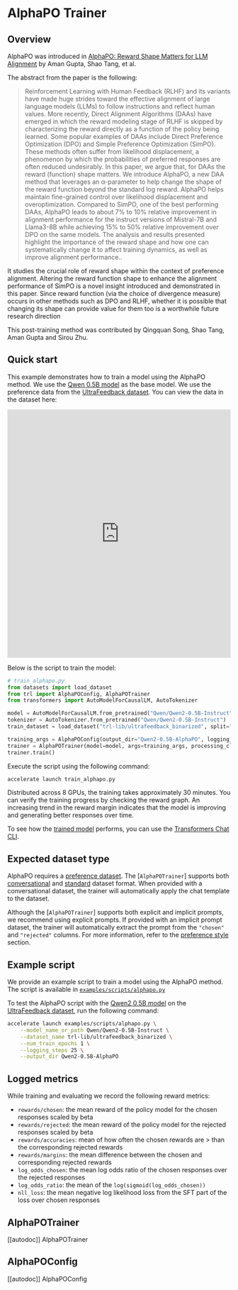 # AlphaPO Trainer

## Overview

AlphaPO was introduced in [AlphaPO: Reward Shape Matters for LLM Alignment](https://arxiv.org/abs/2501.03884) by Aman Gupta, Shao Tang, et al.

The abstract from the paper is the following:

> Reinforcement Learning with Human Feedback (RLHF) and its variants have made huge strides toward the effective alignment of large language models (LLMs) to follow instructions and reflect human values. More recently, Direct Alignment Algorithms (DAAs) have emerged in which the reward modeling stage of RLHF is skipped by characterizing the reward directly as a function of the policy being learned. Some popular examples of DAAs include Direct Preference Optimization (DPO) and Simple Preference Optimization (SimPO). These methods often suffer from likelihood displacement, a phenomenon by which the probabilities of preferred responses are often reduced undesirably. In this paper, we argue that, for DAAs the reward (function) shape matters. We introduce AlphaPO, a new DAA method that leverages an α-parameter to help change the shape of the reward function beyond the standard log reward. AlphaPO helps maintain fine-grained control over likelihood displacement and overoptimization. Compared to SimPO, one of the best performing DAAs, AlphaPO leads to about 7% to 10% relative improvement in alignment performance for the instruct versions of Mistral-7B and Llama3-8B while achieving 15% to 50% relative improvement over DPO on the same models. The analysis and results presented highlight the importance of the reward shape and how one can systematically change it to affect training dynamics, as well as improve alignment performance..

It studies the crucial role of reward shape within the context of preference alignment. Altering the reward function shape to enhance the alignment performance of SimPO is a novel insight introduced and demonstrated in this paper. Since reward function (via the choice of divergence measure) occurs in other methods such as DPO and RLHF, whether it is possible that changing its shape can provide value for them too is a worthwhile future research direction

This post-training method was contributed by Qingquan Song, Shao Tang, Aman Gupta and Sirou Zhu.

## Quick start

This example demonstrates how to train a model using the AlphaPO method. We use the [Qwen 0.5B model](https://huggingface.co/Qwen/Qwen2-0.5B-Instruct) as the base model. We use the preference data from the [UltraFeedback dataset](https://huggingface.co/datasets/openbmb/UltraFeedback). You can view the data in the dataset here:

<iframe
  src="https://huggingface.co/datasets/trl-lib/ultrafeedback_binarized/embed/viewer/default/train?row=0"
  frameborder="0"
  width="100%"
  height="560px"
></iframe>

Below is the script to train the model:

```python
# train_alphapo.py
from datasets import load_dataset
from trl import AlphaPOConfig, AlphaPOTrainer
from transformers import AutoModelForCausalLM, AutoTokenizer

model = AutoModelForCausalLM.from_pretrained("Qwen/Qwen2-0.5B-Instruct")
tokenizer = AutoTokenizer.from_pretrained("Qwen/Qwen2-0.5B-Instruct")
train_dataset = load_dataset("trl-lib/ultrafeedback_binarized", split="train")

training_args = AlphaPOConfig(output_dir="Qwen2-0.5B-AlphaPO", logging_steps=10)
trainer = AlphaPOTrainer(model=model, args=training_args, processing_class=tokenizer, train_dataset=train_dataset)
trainer.train()
```

Execute the script using the following command:

```bash
accelerate launch train_alphapo.py
```

Distributed across 8 GPUs, the training takes approximately 30 minutes. You can verify the training progress by checking the reward graph. An increasing trend in the reward margin indicates that the model is improving and generating better responses over time.

To see how the [trained model](https://huggingface.co/trl-lib/Qwen2-0.5B-AlphaPO) performs, you can use the [Transformers Chat CLI](https://huggingface.co/docs/transformers/quicktour#chat-with-text-generation-models).

## Expected dataset type

AlphaPO requires a [preference dataset](dataset_formats#preference). The [`AlphaPOTrainer`] supports both [conversational](dataset_formats#conversational) and [standard](dataset_formats#standard) dataset format. When provided with a conversational dataset, the trainer will automatically apply the chat template to the dataset.

Although the [`AlphaPOTrainer`] supports both explicit and implicit prompts, we recommend using explicit prompts. If provided with an implicit prompt dataset, the trainer will automatically extract the prompt from the `"chosen"` and `"rejected"` columns. For more information, refer to the [preference style](dataset_formats#preference) section.

## Example script

We provide an example script to train a model using the AlphaPO method. The script is available in [`examples/scripts/alphapo.py`](https://github.com/huggingface/trl/blob/main/examples/scripts/alphapo.py)

To test the AlphaPO script with the [Qwen2 0.5B model](https://huggingface.co/Qwen/Qwen2-0.5B-Instruct) on the [UltraFeedback dataset](https://huggingface.co/datasets/trl-lib/ultrafeedback_binarized), run the following command:

```bash
accelerate launch examples/scripts/alphapo.py \
    --model_name_or_path Qwen/Qwen2-0.5B-Instruct \
    --dataset_name trl-lib/ultrafeedback_binarized \
    --num_train_epochs 1 \
    --logging_steps 25 \
    --output_dir Qwen2-0.5B-AlphaPO
```

## Logged metrics

While training and evaluating we record the following reward metrics:

- `rewards/chosen`: the mean reward of the policy model for the chosen responses scaled by beta
- `rewards/rejected`: the mean reward of the policy model for the rejected responses scaled by beta
- `rewards/accuracies`: mean of how often the chosen rewards are > than the corresponding rejected rewards
- `rewards/margins`: the mean difference between the chosen and corresponding rejected rewards
- `log_odds_chosen`: the mean log odds ratio of the chosen responses over the rejected responses
- `log_odds_ratio`: the mean of the `log(sigmoid(log_odds_chosen))`
- `nll_loss`: the mean negative log likelihood loss from the SFT part of the loss over chosen responses
 
## AlphaPOTrainer

[[autodoc]] AlphaPOTrainer

## AlphaPOConfig

[[autodoc]] AlphaPOConfig
